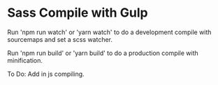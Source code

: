 # Sass Compile with Gulp

Run 'npm run watch' or 'yarn watch' to do a development compile with sourcemaps and set a scss watcher.

Run 'npm run build' or 'yarn build' to do a production compile with minification.

To Do: Add in js compiling.
